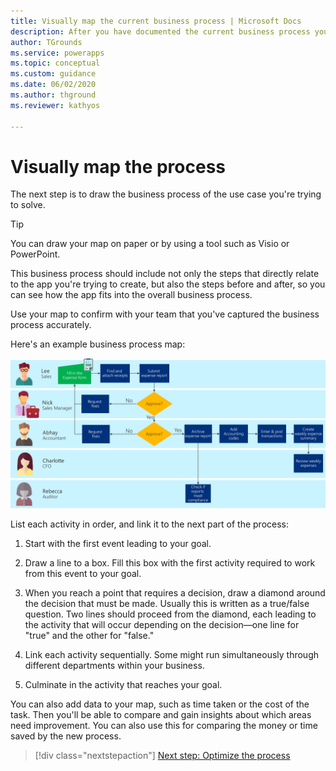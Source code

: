 ```yaml
---
title: Visually map the current business process | Microsoft Docs
description: After you have documented the current business process you want to automate with a Power Apps project, visualize it by drawing a flowchart.
author: TGrounds
ms.service: powerapps
ms.topic: conceptual
ms.custom: guidance
ms.date: 06/02/2020
ms.author: thground
ms.reviewer: kathyos

---
```


# Visually map the process

The next step is to draw the business process of the use case you're trying to
solve.

> [!TIP]
> You can draw your map on paper or by using a tool such as Visio or PowerPoint.

This business process should include not only the steps that directly relate to
the app you're trying to create, but also the steps before and after, so you can
see how the app fits into the overall business process.

Use your map to confirm with your team that you've captured the business
process accurately.

Here's an example business process map:

![Example business process flowchart showing the steps of filling in the expense report, getting it approved, entering the data into the accounting system, and creating reports](media/original-business-process.png "Example business process flowchart showing the steps of filling in the expense report, getting it approved, entering the data into the accounting system, and creating reports")

List each activity in order, and link it to the next part of the process​:

1. Start with the first event leading to your goal.

2. Draw a line to a box. Fill this box with the first activity required to
    work from this event to your goal​.

3. When you reach a point that requires a decision, draw a diamond around the
    decision that must be made. Usually this is written as a true/false
    question. Two lines should proceed from the diamond, each leading to the activity
    that will occur depending on the decision&mdash;one line for "true" and the other for
    "false."

4. Link each activity sequentially. Some might run simultaneously through
    different departments within your business​.

5. Culminate in the activity that reaches your goal. ​

You can also add data to your map, such as time taken or the cost of the task. Then
you'll be able to compare and gain insights about which areas need improvement. You
can also use this for comparing the money or time saved by the new process.

> [!div class="nextstepaction"]
> [Next step: Optimize the process](optimizing-business-process.md)
